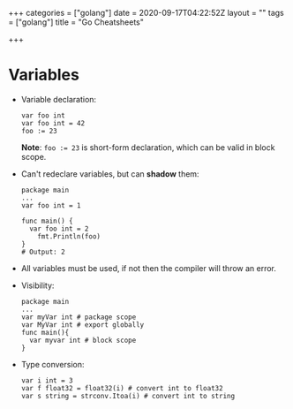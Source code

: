 +++
categories = ["golang"]
date = 2020-09-17T04:22:52Z
layout = ""
tags = ["golang"]
title = "Go Cheatsheets"

+++
# Variables

* Variable declaration:

      var foo int
      var foo int = 42
      foo := 23

  **Note**: `foo := 23` is short-form declaration, which can be valid in block scope.
* Can't redeclare variables, but can **shadow** them:

      package main
      ...
      var foo int = 1
      
      func main() {
      	var foo int = 2
          fmt.Println(foo)
      }
      # Output: 2
* All variables must be used, if not then the compiler will throw an error.
* Visibility:

      package main
      ...
      var myVar int # package scope
      var MyVar int # export globally
      func main(){
      	var myvar int # block scope
      }
* Type conversion:

      var i int = 3
      var f float32 = float32(i) # convert int to float32
      var s string = strconv.Itoa(i) # convert int to string